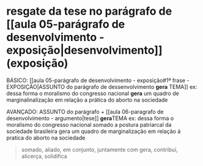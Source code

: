 # resgate da tese no parágrafo de [[aula 05-parágrafo de desenvolvimento - exposição|desenvolvimento]] (exposição)
BÁSICO: [[aula 05-parágrafo de desenvolvimento - exposição#1ª frase - EXPOSIÇÃO|ASSUNTO do parágrafo de dessenvolvimento **gera** TEMA]]
ex: dessa forma o moralismo do congresso nacional **gera** um quadro de marginalinalização em relação a prática do aborto na sociedade 

AVANÇADO: ASSUNTO do parágrafo + [[aula 06-paragrafo de desenvolvimento - argumento|tese]] **gera**TEMA 
ex: dessa forma o moralismo do congresso nacional somado a postura patriarcal da sociedade brasileira gera um quadro de marginalização em relação á pratica do aborto na sociedade
> somado, aliado, em conjunto, juntamente com 
> gera, contribui, alicerça, solidifica